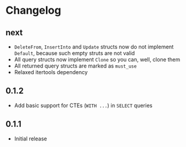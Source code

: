 # Changelog

next
----

- `DeleteFrom`, `InsertInto` and `Update` structs now do not implement `Default`, because such empty struts are not valid
- All query structs now implement `Clone` so you can, well, clone them
- All returned query structs are marked as `must_use`
- Relaxed itertools dependency

0.1.2
-----

- Add basic support for CTEs (`WITH ...`) in `SELECT` queries

0.1.1
-----

- Initial release
